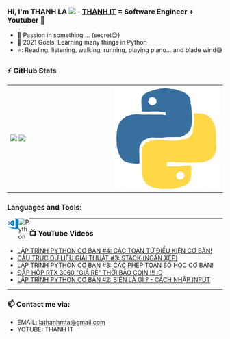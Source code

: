 ### Hi, I'm THANH LA <img src="https://media.giphy.com/media/hvRJCLFzcasrR4ia7z/giphy.gif" width="25px"> -  [THÀNH IT][website] = Software Engineer + Youtuber 🌻  


- 🔭 Passion in something ... (secret😊)
- 💪 2021 Goals: Learning many things in Python
- ⭐: Reading, listening, walking, running, playing piano... and blade wind😅

### :zap: GitHub Stats

<table>
<tr>
  <td width="48%">
    <img src="https://github-readme-stats.vercel.app/api?username=ThanhLa1802&show_icons=true&hide=contribs,issues&hide_border=true" />
    <img src="https://github-readme-stats.vercel.app/api/top-langs/?username=ThanhLa1802&layout=compact&show_icons=true&hide_border=true" />
  </td>
  <td width="52%"><img alt="gif" align="right" src=".github/assets/python.gif"/></td>
</tr>
<table>

### Languages and Tools:
<img align="left" alt="Visual Studio Code" width="26px" src="https://raw.githubusercontent.com/github/explore/80688e429a7d4ef2fca1e82350fe8e3517d3494d/topics/visual-studio-code/visual-studio-code.png" />
<img align="left" alt="Python" width="26px" src="https://upload.wikimedia.org/wikipedia/commons/thumb/0/0a/Python.svg/1200px-Python.svg.png" /> 

---

### 📺 YouTube Videos

<!-- YOUTUBE:START -->
- [LẬP TRÌNH PYTHON CƠ BẢN #4: CÁC TOÁN TỬ ĐIỀU KIỆN CƠ BẢN!](https://www.youtube.com/watch?v=YEVF5dqL0AU)
- [CẤU TRÚC DỮ LIỆU GIẢI THUẬT #3: STACK (NGĂN XẾP)](https://www.youtube.com/watch?v=VV0LfA-xmLo)
- [LẬP TRÌNH PYTHON CƠ BẢN #3: CÁC PHÉP TOÁN SỐ HỌC CƠ BẢN!](https://www.youtube.com/watch?v=d95O3Whed94)
- [ĐẬP HỘP RTX 3060 "GIÁ RẺ" THỜI BÃO COIN !!! :D](https://www.youtube.com/watch?v=_EdllHuRwMo)
- [LẬP TRÌNH PYTHON CƠ BẢN #2: BIẾN LÀ GÌ ? - CÁCH NHẬP INPUT](https://www.youtube.com/watch?v=U_vszcHQ2Cs)
<!-- YOUTUBE:END -->

---

### 📫 Contact me via:
- EMAIL: lathanhmta@gmail.com
- YOTUBE: THÀNH IT

[website]: https://www.youtube.com/channel/UC9L5_YMFz8JfBeQtUic8-3A
